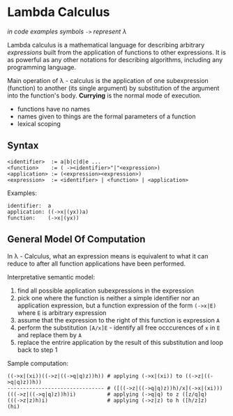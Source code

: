 # Lambda Calculus #

*in code examples symbols `->` represent &lambda;*

Lambda calculus is a mathematical language for describing arbitrary
*expressions* built from the application of functions to other expressions.
It is as powerful as any other notations for describing algorithms, including
any programming language.


Main operation of &lambda; - calculus is the application of one subexpression
(function) to another (its single argument) by substitution of the argument into
the function's body. **Currying** is the normal mode of execution.

* functions have no names
* names given to things are the formal parameters of a function
* lexical scoping

## Syntax ##

	<identifier>  := a|b|c|d|e ...
	<function>    := ( -><identifier>"|"<expression>)
	<application> := (<expression><expression>)
	<expression>  := <identifier> | <function> | <application>

Examples:

	identifier:  a
	application: ((->x|(yx))a)
	function:    (->x|(yx))


## General Model Of Computation ##

In &lambda; - Calculus, what an expression means is equivalent to what it can
reduce to after all function applications have been performed.

Interpretative semantic model:

1. find all possible application subexpressions in the expression
2. pick one where the function is neither a simple identifier nor an
   application expression, but a function expression of the form `(->x|E)`
   where `E` is arbitrary expression
3. assume that the expression to the right of this function is expression `A`
4. perform the substitution `[A/x]E` - identify all free occcurences of `x` in
   `E` and replace them by `A`
5. replace the entrire application by the result of this substitution and loop
   back to step 1

Sample computation:

	((->x|(xi))((->z|((->q|q)z))h)) # applying (->x|(xi)) to ((->z|((->q|q)z))h))
	------------------------------- # ([((->z|((->q|q)z))h)/x](->x|(xi))) 
	(((->z|((->q|q)z))h)i)			# applying (->q|q) to z ([z/q]q)
	(((->z|z)h)i)					# applying (->z|z) to h ([h/z]z)
	(hi)

















